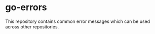 # go-errors

This repository contains common error messages which can be used across other repositories.

